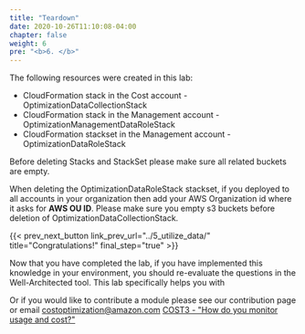 ```yaml
---
title: "Teardown"
date: 2020-10-26T11:10:08-04:00
chapter: false
weight: 6
pre: "<b>6. </b>"
---
```


The following resources were created in this lab:

- CloudFormation stack in the Cost account - OptimizationDataCollectionStack
- CloudFormation stack in the Management account - OptimizationManagementDataRoleStack
- CloudFormation stackset in the Management account - OptimizationDataRoleStack

Before deleting Stacks and StackSet please make sure all related buckets are empty.

When deleting the OptimizationDataRoleStack stackset, if you deployed to all accounts in your organization then add your AWS Organization id where it asks for **AWS OU ID**. Please make sure you empty s3 buckets before deletion of OptimizationDataCollectionStack. 

{{< prev_next_button link_prev_url="../5_utilize_data/"  title="Congratulations!" final_step="true" >}}


Now that you have completed the lab, if you have implemented this knowledge in your environment,
you should re-evaluate the questions in the Well-Architected tool. This lab specifically helps you with

Or if you would like to contribute a module please see our contribution page or email costoptimization@amazon.com
[COST3 - "How do you monitor usage and cost?"](https://docs.aws.amazon.com/wellarchitected/latest/framework/a-expenditure-and-usage-awareness.html)



